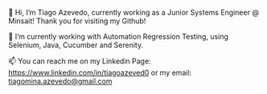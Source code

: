 👋 Hi, I’m Tiago Azevedo, currently working as a Junior Systems Engineer @ Minsait! Thank you for visiting my Github!

🌱 I’m currently working with Automation Regression Testing, using Selenium, Java, Cucumber and Serenity.

📫 You can reach me on my Linkedin Page: https://www.linkedin.com/in/tiagoazeved0 or my email: tiagomina.azevedo@gmail.com
